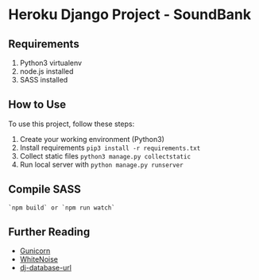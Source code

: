 # Heroku Django Project - SoundBank

## Requirements

1. Python3 virtualenv
2. node.js installed
3. SASS installed

## How to Use

To use this project, follow these steps:

1. Create your working environment (Python3)
2. Install requirements `pip3 install -r requirements.txt`
3. Collect static files `python3 manage.py collectstatic`
4. Run local server with `python manage.py runserver`

## Compile SASS

	`npm build` or `npm run watch`

## Further Reading

- [Gunicorn](https://warehouse.python.org/project/gunicorn/)
- [WhiteNoise](https://warehouse.python.org/project/whitenoise/)
- [dj-database-url](https://warehouse.python.org/project/dj-database-url/)
